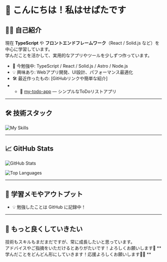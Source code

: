 # 👋 こんにちは！私はせぱたです

## 🧑‍💻 自己紹介

現在 **TypeScript** や **フロントエンドフレームワーク**（React / Solid.js など）を中心に学習しています。  
学んだことを活かして、実用的なアプリやツールを少しずつ作っています。

- 🌱 今勉強中: TypeScript / React / Solid.js / Astro / Node.js
- 💡 興味あり: Webアプリ開発、UI設計、パフォーマンス最適化
- 🛠 最近作ったもの: [GitHubリンクや簡単な紹介]
- - 🔗 [my-todo-app]([https://github.com/riririops/todo-application.git]) — シンプルなToDoリストアプリ


---

## 🛠 技術スタック

![My Skills](https://skillicons.dev/icons?i=ts,js,react,solid,nodejs,vite,github,git)

---

## 📈 GitHub Stats

![GitHub Stats](https://github-readme-stats.vercel.app/api?username=riririops&show_icons=true&theme=tokyonight)

![Top Languages](https://github-readme-stats.vercel.app/api/top-langs/?username=riririops&layout=compact&theme=tokyonight)

---

## 📝 学習メモやアウトプット

- 💡 勉強したことは GitHub に記録中！

---

## 🚀 もっと良くしていきたい

技術もスキルもまだまだですが、常に成長したいと思っています。  
アドバイスやご指摘をいただけるとありがたいです！よろしくお願いします🙏
**学んだことをどんどん形にしていきます！応援よろしくお願いします🙇‍♂️ **  

